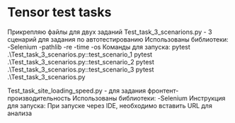 # Tensor test tasks
 
Прикрепляю файлы для двух заданий
Test_task_3_scenarions.py - 3 сценарий для задания по автотестированию
Использованы библиотеки:
-Selenium
-pathlib
-re
-time
-os
Команды для запуска:
pytest .\Test_task_3_scenarios.py::test_scenario_1
pytest .\Test_task_3_scenarios.py::test_scenario_2
pytest .\Test_task_3_scenarios.py::test_scenario_3
pytest .\Test_task_3_scenarios.py

Test_task_site_loading_speed.py - для задания фронтент-производительность
Использованы библиотеки:
-Selenium
Инструкция для запуска:
При запуске через IDE, необходимо вставить URL для анализа

